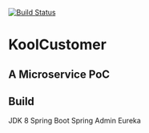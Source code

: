 [![Build Status](https://travis-ci.org/jrsaravanan/KoolCustomer.svg?branch=master)](https://travis-ci.org/jrsaravanan/KoolCustomer)

# KoolCustomer

A Microservice PoC
---

## Build 
JDK 8
Spring Boot
Spring Admin
Eureka



